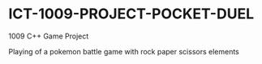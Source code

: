 # ICT-1009-PROJECT-POCKET-DUEL
 1009 C++ Game Project

Playing of a pokemon battle game with rock paper scissors elements
